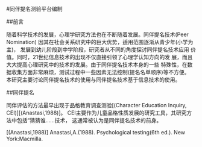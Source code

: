 #同伴提名测验平台编制

##前言

随着科学技术的发展，心理学研究方法也在不断随着发展。同伴提名技术(Peer Nomination)
因其在社会关系研究中的巨大优势，适用范围逐渐从青少年(小学为主)，
发展到幼儿阶段到中学阶段，研究者从不同的角度探讨同伴提名技术应用
价值。同时，21世纪信息技术的出现不仅直接引领了心理学认知方向的发
展，而且大大提高心理研究中的技术的发展。由于同伴提名技术本身的一些
特殊性，在数据收集方面非常麻烦，测试过程中一些因素无法控制(提名名单顺序)等不方便。
本研究主要讨论同伴提名技术的使用与同伴提名技术基于信息技术的使用。

##同伴提名

同伴评估的方法最早出现于品格教育调查测验[(Character Education Inquiry, CEI)][(Anastasi,1988)]。
CEI主要作为儿童品格性质发展的研究工具，其研究方法中包括“猜猜谁……技术，
这通常被认为是同伴提名技术的前身。

[(Anastasi,1988)] Anastasi,A.(1988). Psychological testing(6th ed.). New York:Macmilla.
